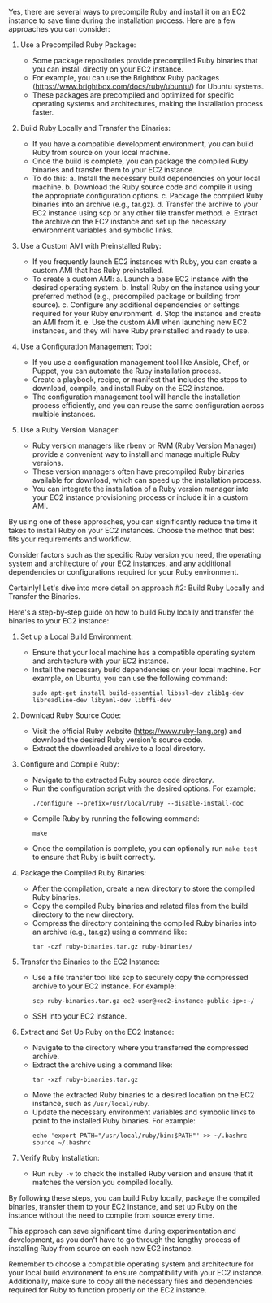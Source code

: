 Yes, there are several ways to precompile Ruby and install it on an EC2 instance to save time during the installation process. Here are a few approaches you can consider:

1. Use a Precompiled Ruby Package:
   - Some package repositories provide precompiled Ruby binaries that you can install directly on your EC2 instance.
   - For example, you can use the Brightbox Ruby packages (https://www.brightbox.com/docs/ruby/ubuntu/) for Ubuntu systems.
   - These packages are precompiled and optimized for specific operating systems and architectures, making the installation process faster.

2. Build Ruby Locally and Transfer the Binaries:
   - If you have a compatible development environment, you can build Ruby from source on your local machine.
   - Once the build is complete, you can package the compiled Ruby binaries and transfer them to your EC2 instance.
   - To do this:
     a. Install the necessary build dependencies on your local machine.
     b. Download the Ruby source code and compile it using the appropriate configuration options.
     c. Package the compiled Ruby binaries into an archive (e.g., tar.gz).
     d. Transfer the archive to your EC2 instance using scp or any other file transfer method.
     e. Extract the archive on the EC2 instance and set up the necessary environment variables and symbolic links.

3. Use a Custom AMI with Preinstalled Ruby:
   - If you frequently launch EC2 instances with Ruby, you can create a custom AMI that has Ruby preinstalled.
   - To create a custom AMI:
     a. Launch a base EC2 instance with the desired operating system.
     b. Install Ruby on the instance using your preferred method (e.g., precompiled package or building from source).
     c. Configure any additional dependencies or settings required for your Ruby environment.
     d. Stop the instance and create an AMI from it.
     e. Use the custom AMI when launching new EC2 instances, and they will have Ruby preinstalled and ready to use.

4. Use a Configuration Management Tool:
   - If you use a configuration management tool like Ansible, Chef, or Puppet, you can automate the Ruby installation process.
   - Create a playbook, recipe, or manifest that includes the steps to download, compile, and install Ruby on the EC2 instance.
   - The configuration management tool will handle the installation process efficiently, and you can reuse the same configuration across multiple instances.

5. Use a Ruby Version Manager:
   - Ruby version managers like rbenv or RVM (Ruby Version Manager) provide a convenient way to install and manage multiple Ruby versions.
   - These version managers often have precompiled Ruby binaries available for download, which can speed up the installation process.
   - You can integrate the installation of a Ruby version manager into your EC2 instance provisioning process or include it in a custom AMI.

By using one of these approaches, you can significantly reduce the time it takes to install Ruby on your EC2 instances. Choose the method that best fits your requirements and workflow.

Consider factors such as the specific Ruby version you need, the operating system and architecture of your EC2 instances, and any additional dependencies or configurations required for your Ruby environment.

Certainly! Let's dive into more detail on approach #2: Build Ruby Locally and Transfer the Binaries.

Here's a step-by-step guide on how to build Ruby locally and transfer the binaries to your EC2 instance:

1. Set up a Local Build Environment:
   - Ensure that your local machine has a compatible operating system and architecture with your EC2 instance.
   - Install the necessary build dependencies on your local machine. For example, on Ubuntu, you can use the following command:
     ```
     sudo apt-get install build-essential libssl-dev zlib1g-dev libreadline-dev libyaml-dev libffi-dev
     ```

2. Download Ruby Source Code:
   - Visit the official Ruby website (https://www.ruby-lang.org) and download the desired Ruby version's source code.
   - Extract the downloaded archive to a local directory.

3. Configure and Compile Ruby:
   - Navigate to the extracted Ruby source code directory.
   - Run the configuration script with the desired options. For example:
     ```
     ./configure --prefix=/usr/local/ruby --disable-install-doc
     ```
   - Compile Ruby by running the following command:
     ```
     make
     ```
   - Once the compilation is complete, you can optionally run `make test` to ensure that Ruby is built correctly.

4. Package the Compiled Ruby Binaries:
   - After the compilation, create a new directory to store the compiled Ruby binaries.
   - Copy the compiled Ruby binaries and related files from the build directory to the new directory.
   - Compress the directory containing the compiled Ruby binaries into an archive (e.g., tar.gz) using a command like:
     ```
     tar -czf ruby-binaries.tar.gz ruby-binaries/
     ```

5. Transfer the Binaries to the EC2 Instance:
   - Use a file transfer tool like scp to securely copy the compressed archive to your EC2 instance. For example:
     ```
     scp ruby-binaries.tar.gz ec2-user@<ec2-instance-public-ip>:~/
     ```
   - SSH into your EC2 instance.

6. Extract and Set Up Ruby on the EC2 Instance:
   - Navigate to the directory where you transferred the compressed archive.
   - Extract the archive using a command like:
     ```
     tar -xzf ruby-binaries.tar.gz
     ```
   - Move the extracted Ruby binaries to a desired location on the EC2 instance, such as `/usr/local/ruby`.
   - Update the necessary environment variables and symbolic links to point to the installed Ruby binaries. For example:
     ```
     echo 'export PATH="/usr/local/ruby/bin:$PATH"' >> ~/.bashrc
     source ~/.bashrc
     ```

7. Verify Ruby Installation:
   - Run `ruby -v` to check the installed Ruby version and ensure that it matches the version you compiled locally.

By following these steps, you can build Ruby locally, package the compiled binaries, transfer them to your EC2 instance, and set up Ruby on the instance without the need to compile from source every time.

This approach can save significant time during experimentation and development, as you don't have to go through the lengthy process of installing Ruby from source on each new EC2 instance.

Remember to choose a compatible operating system and architecture for your local build environment to ensure compatibility with your EC2 instance. Additionally, make sure to copy all the necessary files and dependencies required for Ruby to function properly on the EC2 instance.
